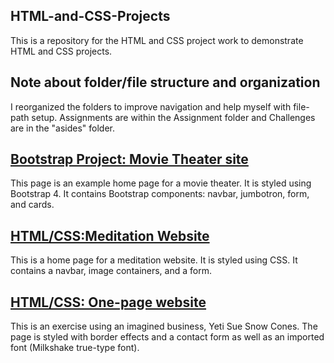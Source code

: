 ## HTML-and-CSS-Projects
This is a repository for the HTML and CSS project work to demonstrate HTML and CSS projects. 

## Note about folder/file structure and organization
I reorganized the folders to improve navigation and help myself with file-path setup. Assignments are within the Assignment folder and Challenges are in the "asides" folder.

## [Bootstrap Project: Movie Theater site](assignments/Bootstrap4_project/)
This page is an example home page for a movie theater. It is styled using Bootstrap 4. It contains Bootstrap components: navbar, jumbotron, form, and cards.

## [HTML/CSS:Meditation Website ](Website_Project)
This is a home page for a meditation website. It is styled using CSS. It contains a navbar, image containers, and a form.

## [HTML/CSS: One-page website](assignments/One-Page_Website)
This is an exercise using an imagined business, Yeti Sue Snow Cones. The page is styled with border effects and a contact form as well as an imported font (Milkshake true-type font).


